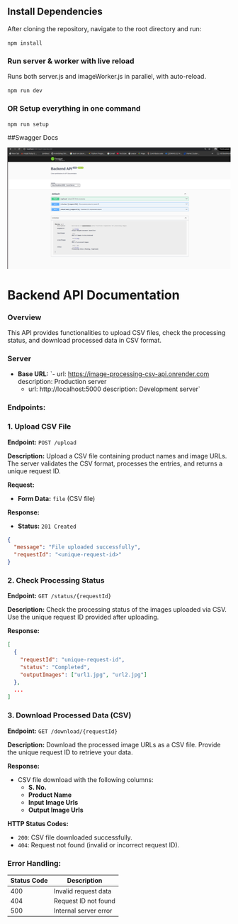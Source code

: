 ## Install Dependencies

After cloning the repository, navigate to the root directory and run:

`npm install`

### Run server & worker with live reload 
  Runs both server.js and imageWorker.js in parallel, with auto-reload.
  
 `npm run dev`

### OR Setup everything in one command
  `npm run setup`

##Swagger Docs

![Alt Text](/src/Img/Swagger.png)


# Backend API Documentation

### Overview
This API provides functionalities to upload CSV files, check the processing status, and download processed data in CSV format.

### Server

- **Base URL:** `- url: https://image-processing-csv-api.onrender.com
    description: Production server
  - url: http://localhost:5000
    description: Development server`

### Endpoints:

### 1. Upload CSV File

**Endpoint:** `POST /upload`

**Description:**
Upload a CSV file containing product names and image URLs. The server validates the CSV format, processes the entries, and returns a unique request ID.

**Request:**
- **Form Data:** `file` (CSV file)

**Response:**
- **Status:** `201 Created`
```json
{
  "message": "File uploaded successfully",
  "requestId": "<unique-request-id>"
}
```

### 2. Check Processing Status

**Endpoint:** `GET /status/{requestId}`

**Description:**
Check the processing status of the images uploaded via CSV. Use the unique request ID provided after uploading.

**Response:**
```json
[
  {
    "requestId": "unique-request-id",
    "status": "Completed",
    "outputImages": ["url1.jpg", "url2.jpg"]
  },
  ...
]
```

### 3. Download Processed Data (CSV)

**Endpoint:** `GET /download/{requestId}`

**Description:**
Download the processed image URLs as a CSV file. Provide the unique request ID to retrieve your data.

**Response:**
- CSV file download with the following columns:
  - **S. No.**
  - **Product Name**
  - **Input Image Urls**
  - **Output Image Urls**

**HTTP Status Codes:**
- `200`: CSV file downloaded successfully.
- `404`: Request not found (invalid or incorrect request ID).

### Error Handling:

| Status Code | Description              |
|-------------|--------------------------|
| 400         | Invalid request data     |
| 404         | Request ID not found     |
| 500         | Internal server error    |

